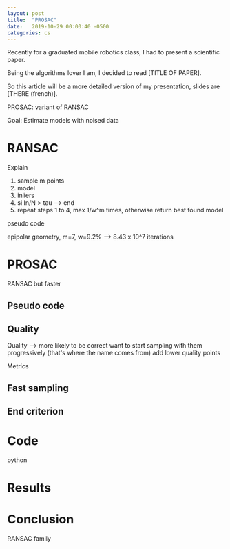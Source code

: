 ```yaml
---
layout: post
title:  "PROSAC"
date:   2019-10-29 00:00:40 -0500
categories: cs
---
```


Recently for a graduated mobile robotics class, I had to present a scientific paper.

Being the algorithms lover I am, I decided to read [TITLE OF PAPER].

So this article will be a more detailed version of my presentation, slides are [THERE (french)].

PROSAC: variant of RANSAC

Goal: Estimate models with noised data

# RANSAC

Explain

1. sample m points
2. model
3. inliers
4. si In/N > tau --> end
5. repeat steps 1 to 4, max 1/w^m times, otherwise return best found model

pseudo code

epipolar geometry, m=7, w=9.2% --> 8.43 x 10^7 iterations

# PROSAC

RANSAC but faster

## Pseudo code

## Quality
Quality --> more likely to be correct
want to start sampling with them
progressively (that's where the name comes from) add lower quality points

Metrics

## Fast sampling


## End criterion

# Code
python

# Results


# Conclusion
RANSAC family
